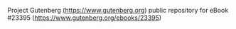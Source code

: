 Project Gutenberg (https://www.gutenberg.org) public repository for eBook #23395 (https://www.gutenberg.org/ebooks/23395)
